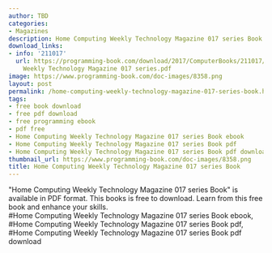 ```yaml
---
author: TBD
categories:
- Magazines
description: Home Computing Weekly Technology Magazine 017 series Book
download_links:
- info: '211017'
  url: https://programming-book.com/download/2017/ComputerBooks/211017/Home Computing
    Weekly Technology Magazine 017 series.pdf
image: https://www.programming-book.com/doc-images/8358.png
layout: post
permalink: /home-computing-weekly-technology-magazine-017-series-book.html
tags:
- free book download
- free pdf download
- free programming ebook
- pdf free
- Home Computing Weekly Technology Magazine 017 series Book ebook
- Home Computing Weekly Technology Magazine 017 series Book pdf
- Home Computing Weekly Technology Magazine 017 series Book pdf download
thumbnail_url: https://www.programming-book.com/doc-images/8358.png
title: Home Computing Weekly Technology Magazine 017 series Book
---
```


 
<div class="item-desc text-justify">
  "Home Computing Weekly Technology Magazine 017 series Book" is available in PDF format. This books is free to download. Learn from this free book and enhance your skills.
  <br>
  #Home Computing Weekly Technology Magazine 017 series Book ebook, #Home Computing Weekly Technology Magazine 017 series Book pdf, #Home Computing Weekly Technology Magazine 017 series Book pdf download
</div>